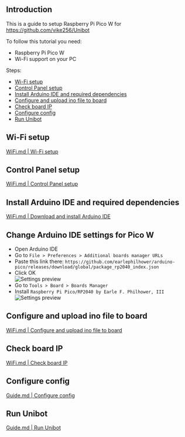 ## Introduction
This is a guide to setup Raspberry Pi Pico W for https://github.com/vike256/Unibot

To follow this tutorial you need:
- Raspberry Pi Pico W
- Wi-Fi support on your PC

Steps:  
- [Wi-Fi setup](#wi-fi-setup)
- [Control Panel setup](#control-panel-setup)
- [Install Arduino IDE and required dependencies](#install-arduino-ide-and-required-dependencies)
- [Configure and upload ino file to board](#configure-and-upload-ino-file-to-pico-w)
- [Check board IP](#check-board-ip)
- [Configure config](#configure-config)
- [Run Unibot](#run-unibot)

## Wi-Fi setup
[WiFi.md | Wi-Fi setup](WiFi.md#wi-fi-setup)

## Control Panel setup
[WiFi.md | Control Panel setup](WiFi.md#control-panel-setup)

## Install Arduino IDE and required dependencies
[WiFi.md | Download and install Arduino IDE](Guide.md#download-and-install-arduino-ide)

## Change Arduino IDE settings for Pico W
- Open Arduino IDE
- Go to `File > Preferences > Additional boards manager URLs`
- Paste this link there: `https://github.com/earlephilhower/arduino-pico/releases/download/global/package_rp2040_index.json`
- Click OK  
![Settings preview](https://i.imgur.com/aG3Mlpo.png)
- Go to `Tools > Board > Boards Manager`
- Install `Raspberry Pi Pico/RP2040 by Earle F. Philhower, III`  
![Settings preview](https://i.imgur.com/CamVwkN.png)

## Configure and upload ino file to board
[WiFi.md | Configure and upload ino file to board](WiFi.md#configure-and-upload-ino-file-to-board)

## Check board IP
[WiFi.md | Check board IP](WiFi.md#check-board-ip)

## Configure config
[Guide.md | Configure config](Guide.md#configure-config)

## Run Unibot
[Guide.md | Run Unibot](Guide.md#run-unibot)